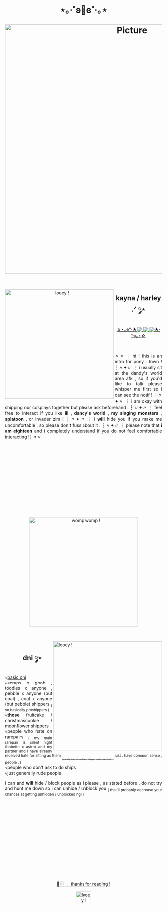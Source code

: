 <h1 align="center">
<p>⋆｡‧˚ʚ🎪ɞ˚‧｡⋆</p>
  <img src="https://github.com/user-attachments/assets/cb89eb85-ff39-4e15-a855-7010e62dd7b0" 
        alt="Picture" 
        width="800"   />
</h1>
<br>
<p align="center">
  <img align="left" src="https://static.wikia.nocookie.net/dandys-world-robloxhorror/images/0/06/Looey_Full_Icon.png/revision/latest/scale-to-width/360?cb=20250123001600" width="350" height="auto" title="looey !"></p>
  <div id="user-content-toc"> <ul align="center" style="list-style: none;"> <summary>
<h2 align="center">kayna / harley .ᐟ ༘⋆</h2></summary></ul></div>
<p align="center"><a href="https://pronouns.cc/@kayna">☆⋆｡𖦹°‧★<img align="center" src="https://github.com/user-attachments/assets/0a197aad-e998-42d3-8b04-99bc925d9301">
<img align="center" src="https://github.com/user-attachments/assets/0b4dd819-693e-4aba-a540-2c34b69a1ce3">
<img align="center" src="https://github.com/user-attachments/assets/2bd422d1-1249-4ea7-91a9-d27c1483fbc3">★‧°𖦹｡⋆☆</a>
</p>
<br>
<p align="justify">〃✦ ┆ hi ! this is an intro for pony . town ! ┆ 〃✦〃 ┆ i usually sit at the dandy's world area afk , so if you'd like to talk please whisper me first so i can see the notif ! ┆ 〃✦〃 ┆ i am okay with shipping our cosplays together but please ask beforehand . ┆ 〃✦〃 ┆ feel free to interact if you like <strong>iii , dandy's world , my singing monsters , splatoon , </strong> or invader zim ! ┆ 〃✦〃 ┆ i <strong>will</strong> hide you if you make me uncomfortable , so please don't fuss about it . ┆ 〃✦〃 ┆ please note that <strong>i am eighteen</strong> and i completely understand if you do not feel comfortable interacting !┆ ✦〃</p><br><br><br><br><br><br><br><br><br><br><br><br><br>

<p align="center">
  <img align="center" src="https://github.com/user-attachments/assets/d5e0d012-85cd-40da-9c34-7f63cffb972d" width="350" height="auto" title="womp womp !"></p><br><br>

  
   <img align="right" src="https://static.wikia.nocookie.net/dandys-world-robloxhorror/images/0/0d/Looey_Information_Card_Artwork.png/revision/latest?cb=20250123000452" width="350" height="auto" title="looey !">
    <div id="user-content-toc"> <ul align="center" style="list-style: none;"> <summary>
   <h2 align="center">dni  ༘⋆</h2></summary></ul></div>
<p align="justify">⤷<a href="https://basic-dni.crd.co/">basic dni</a><br>⤷scraps x goob , toodles x anyone , pebble x anyone (but coal) , coal x anyone (but pebble) shippers <sub>( so basically proshippers )</sub><br>⤷<strong>those</strong> fruitcake / christmascookie / moonflower shippers<br>⤷people who hate on rarepairs <sub>( my main rarepair is silent night (bobette x astro) and my partner and i have already received hate for sitting as them <sub><sub><sub><s>( mostly from moonflower shippers who said that ! )</s></sub></sub></sub> just . have common sense , people . )</sub><br>⤷people who don't ask to do ships<br>⤷just generally rude people</p>
<p align="justify">i can and <strong>will</strong> hide / block people as i please , as stated before . do not try and hunt me down so i can unhide / unblock you <sub>( that'll probably decrease your chances at getting unhidden / unblocked ngl )</sub></p><br><br><br><br><br><br><br><br><br><br><br><br><br><br>

<p align="center"><a href="https://lifering.straw.page/">🎈𓍯𓂃 thanks for reading !</a></p>

<p align="center">
  <a href="https://youtu.be/U8_Mktrcm7o?si=t-tP89EX1AXG390i&t=11"><img align="center" src="https://media.tenor.com/MmXFPXpj-CkAAAAM/dandys-world-looey.gif" width="50" height="auto" title="looey !"></a></p>

  

